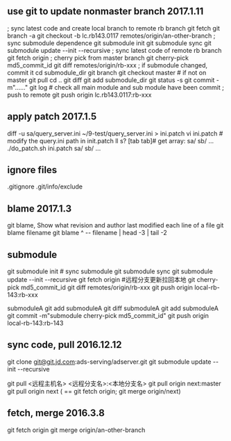 
## use git to update nonmaster branch  2017.1.11
; sync latest code and create local branch to remote rb branch
git fetch
git branch -a
git checkout -b lc.rb143.0117 remotes/origin/an-other-branch
; sync submodule dependence
git submodule init
git submodule sync
git submodule update --init --recursive
; sync latest code of remote rb branch
git fetch origin
; cherry pick from master branch
git cherry-pick md5_commit_id
git diff remotes/origin/rb-xxx
; if submodule changed, commit it
cd submodule_dir
git branch
git checkout master  # if not on master
git pull
cd ..
git diff
git add submodule_dir
git status -s
git commit -m"......"
git log  # check all main module and sub module have been commit
; push to remote
git push origin lc.rb143.0117:rb-xxx

## apply patch  2017.1.5
diff -u sa/query_server.ini ~/9-test/query_server.ini > ini.patch
vi ini.patch   # modify the query.ini path in init.patch
ll s? [tab tab]# get array: sa/ sb/ ...
./do_patch.sh ini.patch sa/ sb/ ...

## ignore files
.gitignore
.git/info/exclude

## blame  2017.1.3
git blame, Show what revision and author last modified each line of a file
git blame filename
git blame <commit>^ -- filename | head -3 | tail -2

## submodule
git submodule init	# sync submodule
git submodule sync
git submodule update --init --recursive
git fetch origin  	#远程分支更新拉回本地
git cherry-pick md5_commit_id
git diff remotes/origin/rb-xxx
git push origin local-rb-143:rb-xxx

submoduleA
git add submoduleA
git diff submoduleA
git add submoduleA
git commit -m"submodule cherry-pick md5_commit_id"
git push origin local-rb-143:rb-143

## sync code, pull 2016.12.12
git clone git@git.jd.com:ads-serving/adserver.git
git submodule update --init --recursive

git pull <远程主机名> <远程分支名>:<本地分支名>
git pull origin next:master
git pull origin next   ( == git fetch origin; git merge origin/next)

## fetch, merge 2016.3.8
git fetch origin
git merge origin/an-other-branch

